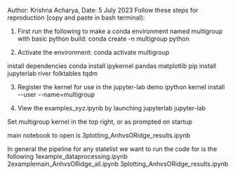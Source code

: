 Author: Krishna Acharya, Date: 5 July 2023
Follow these steps for reproduction (copy and paste in bash terminal):

1) First run the following to make a conda environment named multigroup with basic python build:
    conda create -n multigroup python

2) Activate the environment:
    conda activate multigroup

install dependencies
    conda install ipykernel pandas matplotlib
    pip install jupyterlab river folktables tqdm

3) Register the kernel for use in the jupyter-lab demo
    ipython kernel install --user --name=multigroup
    
4) View the examples_xyz.ipynb by launching jupyterlab
    jupyter-lab

Set multigroup kernel in the top right, or as prompted on startup

main notebook to open is 3plotting_AnhvsORidge_results.ipynb

In general the pipeline for any statelist we want to run the code for is the following
1example_dataprocessing.ipynb
2examplemain_AnhvsORidge_all.ipynb
3plotting_AnhvsORidge_results.ipynb